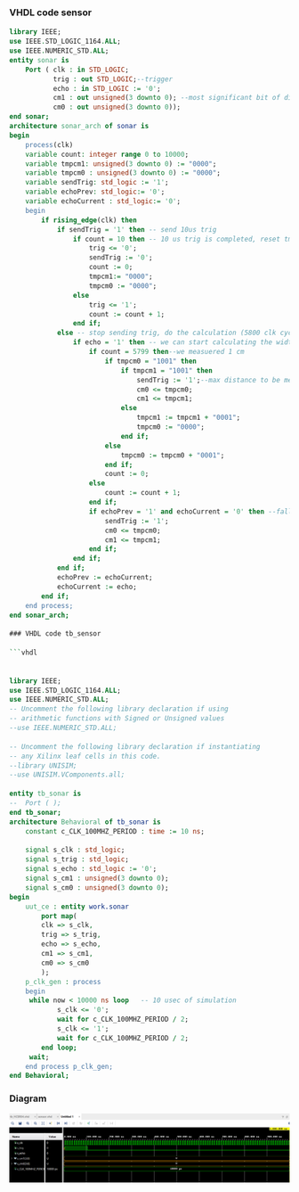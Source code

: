 ### VHDL code sensor

```vhdl
library IEEE;
use IEEE.STD_LOGIC_1164.ALL;
use IEEE.NUMERIC_STD.ALL;
entity sonar is
    Port ( clk : in STD_LOGIC;
           trig : out STD_LOGIC;--trigger
           echo : in STD_LOGIC := '0';
           cm1 : out unsigned(3 downto 0); --most significant bit of distance in binary form
           cm0 : out unsigned(3 downto 0));
end sonar;
architecture sonar_arch of sonar is
begin
    process(clk)
    variable count: integer range 0 to 10000;
    variable tmpcm1: unsigned(3 downto 0) := "0000";
    variable tmpcm0 : unsigned(3 downto 0) := "0000";
    variable sendTrig: std_logic := '1';
    variable echoPrev: std_logic:= '0';
    variable echoCurrent : std_logic:= '0';
    begin
        if rising_edge(clk) then
            if sendTrig = '1' then -- send 10us trig
                if count = 10 then -- 10 us trig is completed, reset tmp signals for the new calculation
                    trig <= '0';
                    sendTrig := '0';
                    count := 0;
                    tmpcm1:= "0000";
                    tmpcm0 := "0000";
                else
                    trig <= '1';
                    count := count + 1;
                end if; 
            else -- stop sending trig, do the calculation (5800 clk cycle = 1cm)(count enters here as 0)
                if echo = '1' then -- we can start calculating the width of the echo
                    if count = 5799 then--we measuered 1 cm
                        if tmpcm0 = "1001" then
                            if tmpcm1 = "1001" then
                                sendTrig := '1';--max distance to be measured(100 cm), stop measuring, re-send the trig(also update the output)
                                cm0 <= tmpcm0;
                                cm1 <= tmpcm1;
                            else
                                tmpcm1 := tmpcm1 + "0001";
                                tmpcm0 := "0000";
                            end if;
                        else
                            tmpcm0 := tmpcm0 + "0001";
                        end if;
                        count := 0;
                    else
                        count := count + 1;
                    end if;
                    if echoPrev = '1' and echoCurrent = '0' then --falling edge of echo, edit the output, start sending new trigger
                        sendTrig := '1';
                        cm0 <= tmpcm0;
                        cm1 <= tmpcm1;
                    end if;                              
                end if;                        
            end if;
            echoPrev := echoCurrent;
            echoCurrent := echo;
        end if;      
    end process; 
end sonar_arch;

### VHDL code tb_sensor

```vhdl


library IEEE;
use IEEE.STD_LOGIC_1164.ALL;
use IEEE.NUMERIC_STD.ALL;
-- Uncomment the following library declaration if using
-- arithmetic functions with Signed or Unsigned values
--use IEEE.NUMERIC_STD.ALL;

-- Uncomment the following library declaration if instantiating
-- any Xilinx leaf cells in this code.
--library UNISIM;
--use UNISIM.VComponents.all;

entity tb_sonar is
--  Port ( );
end tb_sonar;
architecture Behavioral of tb_sonar is
    constant c_CLK_100MHZ_PERIOD : time := 10 ns;

    signal s_clk : std_logic;
    signal s_trig : std_logic;
    signal s_echo : std_logic := '0';
    signal s_cm1 : unsigned(3 downto 0);
    signal s_cm0 : unsigned(3 downto 0);
begin
    uut_ce : entity work.sonar
        port map(
        clk => s_clk,
        trig => s_trig,
        echo => s_echo,
        cm1 => s_cm1,
        cm0 => s_cm0
        );
    p_clk_gen : process
    begin
     while now < 10000 ns loop   -- 10 usec of simulation
            s_clk <= '0';
            wait for c_CLK_100MHZ_PERIOD / 2;
            s_clk <= '1';
            wait for c_CLK_100MHZ_PERIOD / 2;
        end loop;
     wait;   
    end process p_clk_gen; 
end Behavioral;
```
### Diagram
![waveforms](Images/prubeh.png)
